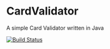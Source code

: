 # CardValidator
A simple Card Validator written in Java

[![Build Status](https://travis-ci.org/auro007/CardValidator.svg?branch=master)](https://travis-ci.org/auro007/CardValidator)
